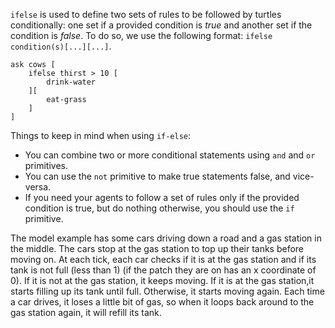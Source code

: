 ﻿`ifelse` is used to define two sets of rules to be followed by turtles conditionally: one set if a provided condition is *true* and another set if the condition is *false*. To do so, we use the following format: `ifelse condition(s)[...][...]`.



```
ask cows [
	ifelse thirst > 10 [
		drink-water
	][
		eat-grass
	]
]
```



Things to keep in mind when using `if-else`: 

* You can combine two or more conditional statements using `and` and `or` primitives.
* You can use the `not` primitive to make true statements false, and vice-versa.
* If you need your agents to follow a set of rules only if the provided condition is true, but do nothing otherwise, you should use the `if` primitive. 



The model example has some cars driving down a road and a gas station in the middle. The cars stop at the gas station to top up their tanks before moving on. At each tick, each car checks if it is at the gas station and if its tank is not full (less than 1) (if the patch they are on has an x coordinate of 0). If it is not at the gas station, it keeps moving. If it is at the gas station,it starts filling up its tank until full. Otherwise, it starts moving again. Each time a car drives, it loses a little bit of gas, so when it loops back around to the gas station again, it will refill its tank.